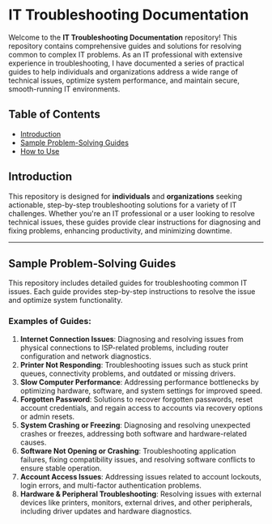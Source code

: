 # IT Troubleshooting Documentation

Welcome to the **IT Troubleshooting Documentation** repository! This repository contains comprehensive guides and solutions for resolving common to complex IT problems. As an IT professional with extensive experience in troubleshooting, I have documented a series of practical guides to help individuals and organizations address a wide range of technical issues, optimize system performance, and maintain secure, smooth-running IT environments.

## Table of Contents

- [Introduction](#introduction)
- [Sample Problem-Solving Guides](#sample-problem-solving-guides)
- [How to Use](#how-to-use)

## Introduction

This repository is designed for **individuals** and **organizations** seeking actionable, step-by-step troubleshooting solutions for a variety of IT challenges. Whether you're an IT professional or a user looking to resolve technical issues, these guides provide clear instructions for diagnosing and fixing problems, enhancing productivity, and minimizing downtime.

---

## Sample Problem-Solving Guides

This repository includes detailed guides for troubleshooting common IT issues. Each guide provides step-by-step instructions to resolve the issue and optimize system functionality.

### Examples of Guides:

1. **Internet Connection Issues**: Diagnosing and resolving issues from physical connections to ISP-related problems, including router configuration and network diagnostics.
2. **Printer Not Responding**: Troubleshooting issues such as stuck print queues, connectivity problems, and outdated or missing drivers.
3. **Slow Computer Performance**: Addressing performance bottlenecks by optimizing hardware, software, and system settings for improved speed.
4. **Forgotten Password**: Solutions to recover forgotten passwords, reset account credentials, and regain access to accounts via recovery options or admin resets.
5. **System Crashing or Freezing**: Diagnosing and resolving unexpected crashes or freezes, addressing both software and hardware-related causes.
6. **Software Not Opening or Crashing**: Troubleshooting application failures, fixing compatibility issues, and resolving software conflicts to ensure stable operation.
7. **Account Access Issues**: Addressing issues related to account lockouts, login errors, and multi-factor authentication problems.
8. **Hardware & Peripheral Troubleshooting**: Resolving issues with external devices like printers, monitors, external drives, and other peripherals, including driver updates and hardware diagnostics.
